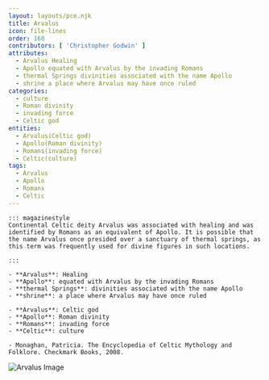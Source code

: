 ```yaml
---
layout: layouts/pce.njk
title: Arvalus
icon: file-lines
order: 160
contributors: [ 'Christopher Godwin' ]
attributes:
  - Arvalus Healing
  - Apollo equated with Arvalus by the invading Romans
  - thermal Springs divinities associated with the name Apollo
  - shrine a place where Arvalus may have once ruled
categories:
  - culture
  - Roman divinity
  - invading force
  - Celtic god
entities:
  - Arvalus(Celtic god)
  - Apollo(Roman divinity)
  - Romans(invading force)
  - Celtic(culture)
tags:
  - Arvalus
  - Apollo
  - Romans
  - Celtic
---
```

``` tab [group1:Info]
::: magazinestyle
Continental Celtic deity Arvalus was associated with healing and was identified by Romans as an equivalent of Apollo. It is possible that the name Arvalus once presided over a sanctuary of thermal springs, as this term was frequently used for divine figures in such locations.

:::
```
``` tab [group1:Attributes]
- **Arvalus**: Healing
- **Apollo**: equated with Arvalus by the invading Romans
- **thermal Springs**: divinities associated with the name Apollo
- **shrine**: a place where Arvalus may have once ruled
```
``` tab [group1:Entities]
- **Arvalus**: Celtic god
- **Apollo**: Roman divinity
- **Romans**: invading force
- **Celtic**: culture
```
``` tab [group1:Sources]
- Monaghan, Patricia. The Encyclopedia of Celtic Mythology and Folklore. Checkmark Books, 2008.
```
![Arvalus Image]([None])
